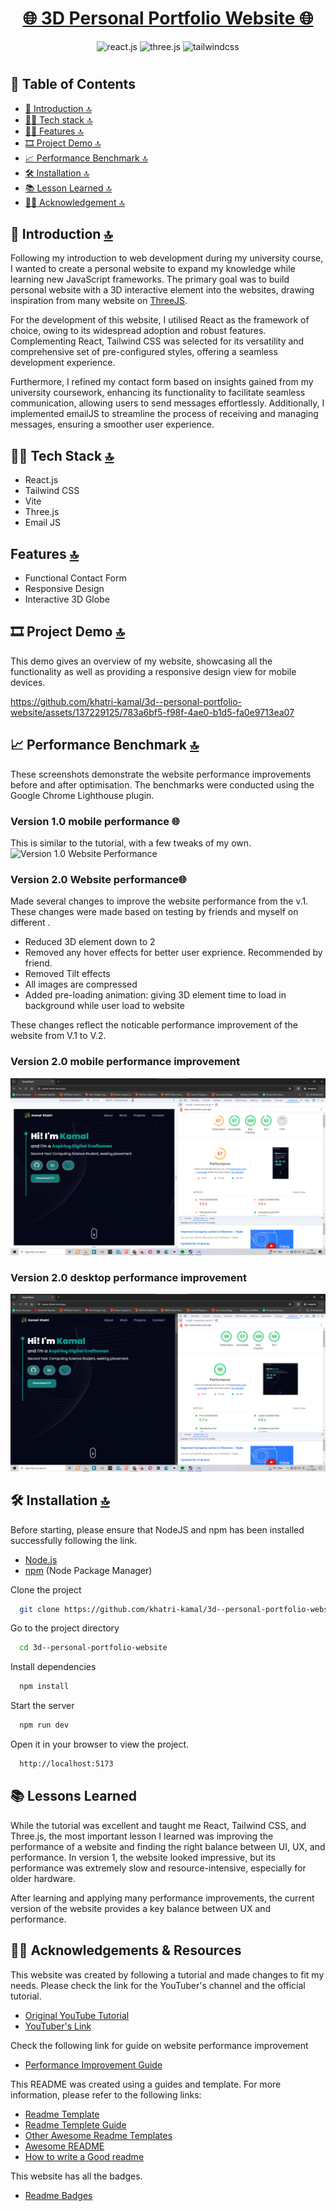 <h1 align="center"><a href="https://kamal-khatri.vercel.app/" target="_blank">🌐 3D Personal Portfolio Website 🌐</a></h1>

 <div align="center">
    <img src="https://img.shields.io/badge/-React_JS-black?style=for-the-badge&logoColor=white&logo=react&color=61DAFB" alt="react.js" />
    <img src="https://img.shields.io/badge/-Three_JS-black?style=for-the-badge&logoColor=white&logo=threedotjs&color=000000" alt="three.js" />
    <img src="https://img.shields.io/badge/-Tailwind_CSS-black?style=for-the-badge&logoColor=white&logo=tailwindcss&color=06B6D4" alt="tailwindcss" />
  </div>

#

## 📄 Table of Contents

  - [📖 Introduction 🔝](#-introduction-)
  - [👨‍💻 Tech stack 🔝](#-tech-stack-)
  - [👨‍💻 Features 🔝](#-features-)
  - [🎞 Project Demo 🔝](#️-project-demo-)
  - [📈 Performance Benchmark 🔝](#-Performance-Benchmark-)
  - [🛠️ Installation 🔝](#️-installation-)
  - [📚 Lesson Learned 🔝](#-lesson-learned-)
  - [🤜🤛 Acknowledgement 🔝](#acknowledgement)

## 📖 Introduction [🔝](#-table-of-contents)

Following my introduction to web development during my university course, I wanted to create a personal website to expand my knowledge while learning new JavaScript frameworks. The primary goal was to build personal website with a 3D interactive element into the websites, drawing inspiration from many website on [ThreeJS](https://threejs.org/).

For the development of this website, I utilised React as the framework of choice, owing to its widespread adoption and robust features. Complementing React, Tailwind CSS was selected for its versatility and comprehensive set of pre-configured styles, offering a seamless development experience.

Furthermore, I refined my contact form based on insights gained from my university coursework, enhancing its functionality to facilitate seamless communication, allowing users to send messages effortlessly. Additionally, I implemented emailJS to streamline the process of receiving and managing messages, ensuring a smoother user experience.

## 👨‍💻 Tech Stack [🔝](#-table-of-contents)

- React.js
- Tailwind CSS
- Vite
- Three.js
- Email JS

## Features [🔝](#-table-of-contents)

- Functional Contact Form  
- Responsive Design
- Interactive 3D Globe

## 🎞 Project Demo [🔝](#-table-of-contents)

This demo gives an overview of my website, showcasing all the functionality as well as providing a responsive design view for mobile devices.

https://github.com/khatri-kamal/3d--personal-portfolio-website/assets/137229125/783a6bf5-f98f-4ae0-b1d5-fa0e9713ea07

## 📈 Performance Benchmark [🔝](#-table-of-contents)

These screenshots demonstrate the website performance improvements before and after optimisation. The benchmarks were conducted using the Google Chrome Lighthouse plugin.

<h3>Version 1.0 mobile performance 🌐</a></h1>

This is similar to the tutorial, with a few tweaks of my own.
![Version 1.0 Website Performance ](V1_Website.jpg)

<h3>Version 2.0 Website performance🌐</a></h1>

Made several changes to improve the website performance from the v.1. These changes were made based on testing by friends and myself on different .

- Reduced 3D element down to 2 
- Removed any hover effects for better user exprience. Recommended by friend.
- Removed Tilt effects
- All images are compressed
- Added pre-loading animation: giving 3D element time to load in background while user load to website

These changes reflect the noticable performance improvement of the website from V.1 to V.2.

<h3>Version 2.0 mobile performance improvement</a></h1>

![Mobile performance improvement](<Mbile Improvementa.png>)

<h3>Version 2.0 desktop performance improvement</a></h1>

![Desktop performance imporvement](<Desktop Improvements.png>)

## 🛠️ Installation [🔝](#-table-of-contents)

Before starting, please ensure that NodeJS and npm has been installed successfully following the link.

- [Node.js](https://nodejs.org/en)
- [npm](https://www.npmjs.com/) (Node Package Manager)

Clone the project

```bash
  git clone https://github.com/khatri-kamal/3d--personal-portfolio-website
```

Go to the project directory

```bash
  cd 3d--personal-portfolio-website
```

Install dependencies

```bash
  npm install 
```

Start the server

```bash
  npm run dev
```

Open it in your browser to view the project.

```bash
  http://localhost:5173
```

## 📚 Lessons Learned

While the tutorial was excellent and taught me React, Tailwind CSS, and Three.js, the most important lesson I learned was improving the performance of a website and finding the right balance between UI, UX, and performance. In version 1, the website looked impressive, but its performance was extremely slow and resource-intensive, especially for older hardware. 

After learning and applying many performance improvements, the current version of the website provides a key balance between UX and performance.

## 🤜🤛 Acknowledgements & Resources

This website was created by following a tutorial and made changes to fit my needs. Please check the link for the YouTuber's channel and the official tutorial.

- [Original YouTube Tutorial](https://www.youtube.com/watch?v=0fYi8SGA20k&pp=ygUUM2Qgd2Vic2l0ZSBwb3J0Zm9saW8%3D)
- [YouTuber's Link](https://www.youtube.com/@javascriptmastery/featured)

Check the following link for guide on website performance improvement
- [Performance Improvement Guide](https://www.youtube.com/watch?v=0fONene3OIA)

This README was created using a guides and template. For more information, please refer to the following links:

- [Readme Template](https://github.com/okotaku/template?tab=readme-ov-file)
- [Readme Templete Guide](https://towardsdev.com/how-to-write-a-readme-file-for-your-github-project-b680c71671cb)
 - [Other Awesome Readme Templates](https://awesomeopensource.com/project/elangosundar/awesome-README-templates)
 - [Awesome README](https://github.com/matiassingers/awesome-readme)
 - [How to write a Good readme](https://bulldogjob.com/news/449-how-to-write-a-good-readme-for-your-github-project)

 This website has all the badges.

 - [Readme Badges](https://dev.to/envoy_/150-badges-for-github-pnk)


